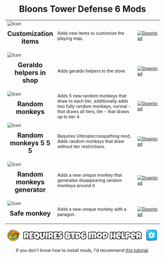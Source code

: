 <h1 align="center">Bloons Tower Defense 6 Mods</h1>

<table>
    <tr>
        <td width="30%" align="center">
            <img align="left"  alt="Icon" width="30%" src="https://raw.githubusercontent.com/conioo/BTD6Mods/main/BTD6CustomizationItems/Image/ButtonItems.png">
            <h2>Customization items</h2>
        </td>
        <td>
            Adds new items to customize the playing map.
        </td>
        <td width="11%">
            <a href="https://github.com/conioo/BTD6Mods/blob/main/BTD6CustomizationItems/BTD6CustomizationItems.dll?raw=true"><img alt="Download" src="https://github.com/doombubbles/BTD6-Mods/blob/main/download_small.png?raw=true"></a>
        </td>
    </tr>
    <tr>
        <td width="30%" align="center">
            <img align="left"  alt="Icon" width="30%" src="https://raw.githubusercontent.com/conioo/BTD6Mods/main/BTD6GeraldoHelpersInShop/GeraldoIcon.png">
            <h2>Geraldo helpers in shop</h2>
        </td>
        <td>
            Adds geraldo helpers to the store.
        </td>
        <td width="11%">
            <a href="https://github.com/conioo/BTD6Mods/blob/main/BTD6GeraldoHelpersInShop/BTD6GeraldoHelpersInShop.dll?raw=true"><img alt="Download" src="https://github.com/doombubbles/BTD6-Mods/blob/main/download_small.png?raw=true"></a>
        </td>
    </tr>
    <tr>
        <td width="30%" align="center">
            <img align="left"  alt="Icon" width="30%" src="https://raw.githubusercontent.com/conioo/BTD6Mods/main/BTD6RandomMonkeys/Image/RandomButton.png">
            <h2>Random monkeys</h2>
        </td>
        <td>
            Adds 5 new random monkeys that draw to each tier, additionally adds two fully random monkeys, normal - that draws all tiers, lite - that draws up to tier 4.
        </td>
        <td width="11%">
            <a href="https://github.com/conioo/BTD6Mods/blob/main/BTD6RandomMonkeys/BTD6RandomMonkeys.dll?raw=true"><img alt="Download" src="https://github.com/doombubbles/BTD6-Mods/blob/main/download_small.png?raw=true"></a>
        </td>
    </tr>
    <tr>
        <td width="30%" align="center">
            <img align="left"  alt="Icon" width="30%" src="https://raw.githubusercontent.com/conioo/BTD6Mods/main/BTD6RandomMonkeys555/Image/Tier5-Icon.png">
            <h2>Random monkeys 5 5 5</h2>
        </td>
        <td>
            Requires Ultimatecrosspathing mod, Adds random monkeys that draw without tier restrictions.
        </td>
        <td width="11%">
            <a href="https://github.com/conioo/BTD6Mods/blob/main/BTD6RandomMonkeys555/BTD6RandomMonkeys5-5-5.dll?raw=true"><img alt="Download" src="https://github.com/doombubbles/BTD6-Mods/blob/main/download_small.png?raw=true"></a>
        </td>
    </tr>
    <tr>
        <td width="30%" align="center">
            <img align="left"  alt="Icon" width="30%" src="https://raw.githubusercontent.com/conioo/BTD6Mods/main/BTD6RandomMonkeysGenerator/Image/GeneratorIcon.png">
            <h2>Random monkeys generator</h2>
        </td>
        <td>
            Adds a new unique monkey that generates disappearing random monkeys around it.
        </td>
        <td width="11%">
            <a href="https://github.com/conioo/BTD6Mods/blob/main/BTD6RandomMonkeysGenerator/BTD6RandomMonkeysGenerator.dll?raw=true"><img alt="Download" src="https://github.com/doombubbles/BTD6-Mods/blob/main/download_small.png?raw=true"></a>
        </td>
    </tr>
    <tr>
        <td width="30%" align="center">
            <img align="left"  alt="Icon" width="30%" src="https://raw.githubusercontent.com/conioo/BTD6Mods/main/BTD6SafeMonkey/Image/Icon/SafeIcon.png">
            <h2>Safe monkey</h2>
        </td>
        <td>
            Adds a new unique monkey with a paragon.
        </td>
        <td width="11%">
            <a href="https://github.com/conioo/BTD6Mods/blob/main/BTD6SafeMonkey/BTD6SafeMonkey.dll?raw=true"><img alt="Download" src="https://github.com/doombubbles/BTD6-Mods/blob/main/download_small.png?raw=true"></a>
        </td>
    </tr>
</table>


[![Requires BTD6 Mod Helper](https://raw.githubusercontent.com/gurrenm3/BTD-Mod-Helper/master/banner.png)](https://github.com/gurrenm3/BTD-Mod-Helper#readme)


<p align="center">If you don't know how to install mods, I'd recommend <a href="https://hemisemidemipresent.github.io/btd6-modding-tutorial/">this tutorial</a>.
</p>